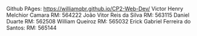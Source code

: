 Github PAges: https://williamqbr.github.io/CP2-Web-Dev/
Victor Henry Melchior Camara  RM: 564222
João Vitor Reis da Silva  RM: 563115
Daniel Duarte  RM: 562508
William Queiroz  RM: 565032
Erick Gabriel Ferreira do Santos:  RM: 565144
